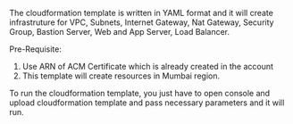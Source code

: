 The cloudformation template is written in YAML format and it will create infrastruture for VPC, Subnets, Internet Gateway, Nat Gateway, Security Group, Bastion Server, Web and App Server, Load Balancer.

Pre-Requisite: 

1. Use ARN of ACM Certificate which is already created in the account
2. This template will create resources in Mumbai region.

To run the cloudformation template, you just have to open console and upload cloudformation template and pass necessary parameters and it will run. 

